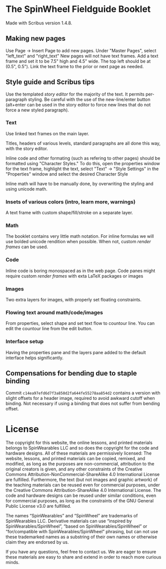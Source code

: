 # The SpinWheel Fieldguide Booklet

Made with Scribus version 1.4.8.

## Making new pages

Use Page -> Insert Page to add new pages. Under "Master Pages", select "left_text" and "right_text"
New pages will not have text frames. Add a text frame and set it to be 7.5" high and 4.5" wide. The top left should be at (0.5", 0.5").
Link the text frame to the prior or next page as needed.


## Style guide and Scribus tips

Use the templated *story editor* for the majority of the text. It permits per-paragraph styling. Be careful with the use of the new-line/enter button (alt+enter can be used in the story editor to force new lines that do not force a new styled paragraph).

### Text

Use linked text frames on the main layer. 

Titles, headers of various levels, standard paragraphs are all done this way, with the story editor.

Inline code and other formating (such as refering to other pages) should be formatted using "Character Styles." To do this, open the properties window for the text frame, highlight the text, select "Text" -> "Style Settings" in the "Properties" window and select the desired Character Style

Inline math will have to be manually done, by overwriting the styling and using unicode math.

### Insets of various colors (intro, learn more, warnings)

A text frame with custom shape/fill/stroke on a separate layer.

### Math

The booklet contains very little math notation. For inline formulas we will use bolded unicode rendition when possible. When not, custom *render frames* can be used.

### Code

Inline code is boring monospaced as in the web page. Code panes might require custom *render frames* with exta LaTeX packages or images

### Images

Two extra layers for images, with properly set floating constraints.

### Flowing text around math/code/images

From properties, select shape and set text flow to countour line. You can edit the countour line from the edit button.

### Interface setup

Having the properties pane and the layers pane added to the default interface helps significantly.

## Compensations for bending due to staple binding

Commit `c14ea97efd6d7f3a850d2fa644fe55278aa854d2` contains a version with slight offsets for a header image, required to avoid awkward cutoff when binding. Not necessary if using a binding that does not suffer from bending offset.

# License

The copyright for this website, the online lessons, and printed materials belongs to SpinWearables LLC and so does the copyright for the code and hardware designs. All of these materials are permissively licensed: The website, lessons, and printed materials can be copied, remixed, and modified, as long as the purposes are non-commercial, attribution to the original creators is given, and any other constraints of the Creative Commons Attribution-NonCommercial-ShareAlike 4.0 International License are fulfilled. Furthermore, the text (but not images and graphic artwork) of the teaching materials can be reused even for commercial purposes, under the Creative Commons Attribution-ShareAlike 4.0 International License. The code and hardware designs can be reused under similar conditions, even for commercial purposes, as long as the constraints of the GNU General Public License v3.0 are fulfilled.

The names “SpinWearables” and “SpinWheel” are trademarks of SpinWearables LLC. Derivative materials can use “inspired by SpinWearables/SpinWheel”, “based on SpinWearables/SpinWheel” or “for/compatible with SpinWearables/SpinWheel” phrasing, but can not use these trademarked names as a substring of their own names or otherwise claim they are endorsed by us.

If you have any questions, feel free to contact us. We are eager to ensure these materials are easy to share and extend in order to reach more curious minds.

